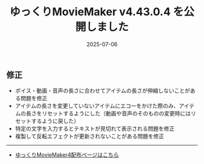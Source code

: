 ﻿---
title: ゆっくりMovieMaker v4.43.0.4 を公開しました
date: 2025-07-06
tags: [YMM4,お知らせ]
---
## 修正
- ボイス・動画・音声の長さに合わせてアイテムの長さが伸縮しないことがある問題を修正
- アイテムの長さを変更していないアイテムにエコーをかけた際のみ、アイテムの長さをリセットするようにした（動画や音声のそのものの変更時にはリセットするように戻した）
- 特定の文字を入力するとテキストが見切れて表示される問題を修正
- 複製して反転エフェクトが更新されないことがある問題を修正

---

- [ゆっくりMovieMaker4配布ページはこちら](../index.md)